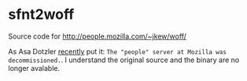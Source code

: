 sfnt2woff
=========

Source code for http://people.mozilla.com/~jkew/woff/

As Asa Dotzler [recently](https://twitter.com/asadotzler/status/887367677945053184) put it: `The "people" server at Mozilla was decommissioned.`. I understand the original source and the binary are no longer avalable.
